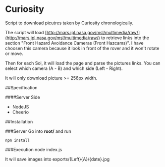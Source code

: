 # Curiosity

Script to download picutres taken by Curiosity chronologically.

The script will load [http://mars.jpl.nasa.gov/msl/multimedia/raw/](http://mars.jpl.nasa.gov/msl/multimedia/raw/) to retrieve links into the section "Front Hazard Avoidance Cameras (Front Hazcams)". I have choosen this camera because it look in front of the rover and it won't rotate or move.

Then for each Sol, it will load the page and parse the pictures links. You can select which camera (A - B) and which side (Left - Right).

It will only download picture >= 256px width.

##Specification

####Server Side
* NodeJS
* Cheerio


##Installation

###Server
Go into **root/** and run

    npm install

###Execution
	node index.js

It will save images into exports/{Left}{A}/{date}.jpg